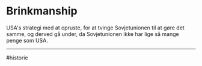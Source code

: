 # Brinkmanship
USA's strategi med at opruste, for at tvinge Sovjetunionen til at gøre det samme, og derved gå under, da Sovjetunionen ikke har lige så mange penge som USA.

---
#historie